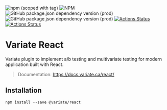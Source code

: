 ![npm (scoped with tag)](https://img.shields.io/npm/v/@variate/react/latest?color=%234EC723)
![NPM](https://img.shields.io/npm/l/@variate/react)
![GitHub package.json dependency version (prod)](https://img.shields.io/github/package-json/dependency-version/VariateHQ/variate-react/@variate/engine)
![GitHub package.json dependency version (prod)](https://img.shields.io/github/package-json/dependency-version/VariateHQ/variate-react/react)
[![Actions Status](https://github.com/VariateHQ/variate-react/workflows/Build/badge.svg)](https://github.com/VariateHQ/variate-react/actions)
[![Actions Status](https://github.com/VariateHQ/variate-react/workflows/Publish/badge.svg)](https://github.com/VariateHQ/variate-react/actions)

# Variate React
Variate plugin to implement a/b testing and multivariate testing for modern application built with React.

> Documentation: https://docs.variate.ca/react/

## Installation
```
npm install --save @variate/react
```

